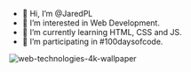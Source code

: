 - 👋 Hi, I’m @JaredPL
- 👀 I’m interested in Web Development.
- 🌱 I’m currently learning HTML, CSS and JS.
- 💯 I’m participating in #100daysofcode.

![web-technologies-4k-wallpaper](https://user-images.githubusercontent.com/78654632/205520561-99511fd8-8d5c-4685-a4bd-67d3a4d1d247.png)
